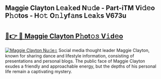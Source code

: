 ## Maggie Clayton L𝚎a𝚔ed N𝚞𝚍e - Part-iTM Vi𝚍𝚎o P𝚑𝚘tos - H𝚘𝚝 O𝚗𝚕yf𝚊ns L𝚎a𝚔s V673u

# <h2><a href="http://kf5vfz.oniu.top/?m=Maggie+Clayton">🔗👉 🔴 Maggie Clayton P𝚑ot𝚘𝚜 V𝚒d𝚎o</a></h2>

[![Maggie Clayton Nu𝚍e𝚜](https://i.imgur.com/0qMVB7G.gif)](http://kf5vfz.oniu.top/?m=Maggie+Clayton)
Social media thought leader Maggie Clayton, known for sharing dance and lifestyle information, consisting of presentations and personal blogs. The public face of Maggie Clayton exudes a friendly and approachable energy, but the depths of his personal life remain a captivating mystery.  
